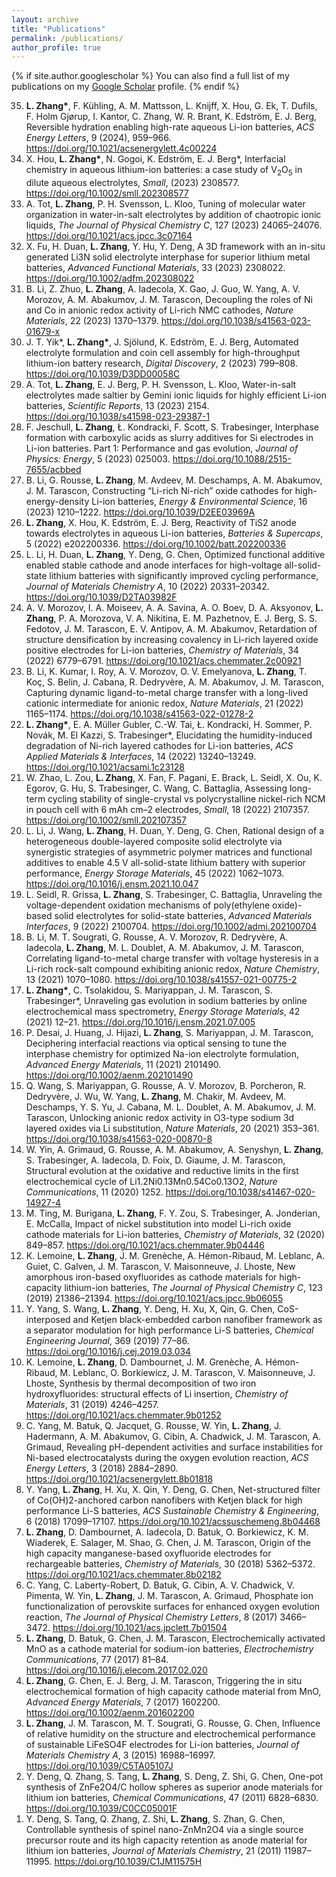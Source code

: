 ```yaml
---
layout: archive
title: "Publications"
permalink: /publications/
author_profile: true
---
```


{% if site.author.googlescholar %}
  You can also find a full list of my publications on my <a href="{{site.author.googlescholar}}"> Google Scholar</a> profile.
{% endif %}

<!-- 
{% include publications %}

-->


<ol reversed>
  <li><strong>L. Zhang*</strong>, F. Kühling, A. M. Mattsson, L. Knijff, X. Hou, G. Ek, T. Dufils, F. Holm Gjørup, I. Kantor, C. Zhang, W. R. Brant, K. Edström, E. J. Berg, Reversible hydration enabling high-rate aqueous Li-ion batteries, <em>ACS Energy Letters</em>, 9 (2024), 959–966. <a href="http://doi.org/10.1021/acsenergylett.4c00224">https://doi.org/10.1021/acsenergylett.4c00224</a></li>
  <li>X. Hou, <strong>L. Zhang*</strong>, N. Gogoi, K. Edström, E. J. Berg*, Interfacial chemistry in aqueous lithium-ion batteries: a case study of V<sub>2</sub>O<sub>5</sub> in dilute aqueous electrolytes, <em>Small</em>, (2023) 2308577. <a href="http://doi.org/10.1002/smll.202308577">https://doi.org/10.1002/smll.202308577</a></li>
  <li>A. Tot, <strong>L. Zhang</strong>, P. H. Svensson, L. Kloo, Tuning of molecular water organization in water-in-salt electrolytes by addition of chaotropic ionic liquids, <em>The Journal of Physical Chemistry C</em>, 127 (2023) 24065–24076. <a href="http://doi.org/10.1021/acs.jpcc.3c07164">https://doi.org/10.1021/acs.jpcc.3c07164</a></li>
  <li>X. Fu, H. Duan, <strong>L. Zhang</strong>, Y. Hu, Y. Deng, A 3D framework with an in-situ generated Li3N solid electrolyte interphase for superior lithium metal batteries, <em>Advanced Functional Materials</em>, 33 (2023) 2308022. <a href="http://doi.org/10.1002/adfm.202308022">https://doi.org/10.1002/adfm.202308022</a></li>
  <li>B. Li, Z. Zhuo, <strong>L. Zhang</strong>, A. Iadecola, X. Gao, J. Guo, W. Yang, A. V. Morozov, A. M. Abakumov, J. M. Tarascon, Decoupling the roles of Ni and Co in anionic redox activity of Li-rich NMC cathodes, <em>Nature Materials</em>, 22 (2023) 1370–1379. <a href="http://doi.org/10.1038/s41563-023-01679-x">https://doi.org/10.1038/s41563-023-01679-x</a></li>
  <li>J. T. Yik*, <strong>L. Zhang*</strong>, J. Sjölund, K. Edström, E. J. Berg, Automated electrolyte formulation and coin cell assembly for high-throughput lithium-ion battery research, <em>Digital Discovery</em>, 2 (2023) 799–808. <a href="http://doi.org/10.1039/D3DD00058C">https://doi.org/10.1039/D3DD00058C</a></li>
  <li>A. Tot, <strong>L. Zhang</strong>, E. J. Berg, P. H. Svensson, L. Kloo, Water-in-salt electrolytes made saltier by Gemini ionic liquids for highly efficient Li-ion batteries, <em>Scientific Reports</em>, 13 (2023) 2154. <a href="http://doi.org/10.1038/s41598-023-29387-1">https://doi.org/10.1038/s41598-023-29387-1</a></li>
  <li>F. Jeschull, <strong>L. Zhang</strong>, Ł. Kondracki, F. Scott, S. Trabesinger, Interphase formation with carboxylic acids as slurry additives for Si electrodes in Li-ion batteries. Part 1: Performance and gas evolution, <em>Journal of Physics: Energy</em>, 5 (2023) 025003. <a href="http://doi.org/10.1088/2515-7655/acbbed">https://doi.org/10.1088/2515-7655/acbbed</a></li>
  <li>B. Li, G. Rousse, <strong>L. Zhang</strong>, M. Avdeev, M. Deschamps, A. M. Abakumov, J. M. Tarascon, Constructing “Li-rich Ni-rich” oxide cathodes for high-energy-density Li-ion batteries, <em>Energy & Environmental Science</em>, 16 (2023) 1210–1222. <a href="http://doi.org/10.1039/D2EE03969A">https://doi.org/10.1039/D2EE03969A</a></li>
  <li><strong>L. Zhang</strong>, X. Hou, K. Edström, E. J. Berg, Reactivity of TiS2 anode towards electrolytes in aqueous Li-ion batteries, <em>Batteries & Supercaps</em>, 5 (2022) e202200336. <a href="http://doi.org/10.1002/batt.202200336">https://doi.org/10.1002/batt.202200336</a></li>
  <li>L. Li, H. Duan, <strong>L. Zhang</strong>, Y. Deng, G. Chen, Optimized functional additive enabled stable cathode and anode interfaces for high-voltage all-solid-state lithium batteries with significantly improved cycling performance, <em>Journal of Materials Chemistry A</em>, 10 (2022) 20331–20342. <a href="http://doi.org/10.1039/D2TA03982F">https://doi.org/10.1039/D2TA03982F</a></li>
  <li>A. V. Morozov, I. A. Moiseev, A. A. Savina, A. O. Boev, D. A. Aksyonov, <strong>L. Zhang</strong>, P. A. Morozova, V. A. Nikitina, E. M. Pazhetnov, E. J. Berg, S. S. Fedotov, J. M. Tarascon, E. V. Antipov, A. M. Abakumov, Retardation of structure densification by increasing covalency in Li-rich layered oxide positive electrodes for Li-ion batteries, <em>Chemistry of Materials</em>, 34 (2022) 6779–6791. <a href="http://doi.org/10.1021/acs.chemmater.2c00921">https://doi.org/10.1021/acs.chemmater.2c00921</a></li>
  <li>B. Li, K. Kumar, I. Roy, A. V. Morozov, O. V. Emelyanova, <strong>L. Zhang</strong>, T. Koç, S. Belin, J. Cabana, R. Dedryvère, A. M. Abakumov, J. M. Tarascon, Capturing dynamic ligand-to-metal charge transfer with a long-lived cationic intermediate for anionic redox, <em>Nature Materials</em>, 21 (2022) 1165–1174. <a href="http://doi.org/10.1038/s41563-022-01278-2">https://doi.org/10.1038/s41563-022-01278-2</a></li>
  <li><strong>L. Zhang*</strong>, E. A. Müller Gubler, C.-W. Tai, Ł. Kondracki, H. Sommer, P. Novák, M. El Kazzi, S. Trabesinger*, Elucidating the humidity-induced degradation of Ni-rich layered cathodes for Li-ion batteries, <em>ACS Applied Materials & Interfaces</em>, 14 (2022) 13240–13249. <a href="http://doi.org/10.1021/acsami.1c23128">https://doi.org/10.1021/acsami.1c23128</a></li>
  <li>W. Zhao, L. Zou, <strong>L. Zhang</strong>, X. Fan, F. Pagani, E. Brack, L. Seidl, X. Ou, K. Egorov, G. Hu, S. Trabesinger, C. Wang, C. Battaglia, Assessing long-term cycling stability of single-crystal vs polycrystalline nickel-rich NCM in pouch cell with 6 mAh cm–2 electrodes, <em>Small</em>, 18 (2022) 2107357. <a href="http://doi.org/10.1002/smll.202107357">https://doi.org/10.1002/smll.202107357</a></li>
  <li>L. Li, J. Wang, <strong>L. Zhang</strong>, H. Duan, Y. Deng, G. Chen, Rational design of a heterogeneous double-layered composite solid electrolyte via synergistic strategies of asymmetric polymer matrices and functional additives to enable 4.5 V all-solid-state lithium battery with superior performance, <em>Energy Storage Materials</em>, 45 (2022) 1062–1073. <a href="http://doi.org/10.1016/j.ensm.2021.10.047">https://doi.org/10.1016/j.ensm.2021.10.047</a></li>
  <li>L. Seidl, R. Grissa, <strong>L. Zhang</strong>, S. Trabesinger, C. Battaglia, Unraveling the voltage-dependent oxidation mechanisms of poly(ethylene oxide)-based solid electrolytes for solid-state batteries, <em>Advanced Materials Interfaces</em>, 9 (2022) 2100704. <a href="http://doi.org/10.1002/admi.202100704">https://doi.org/10.1002/admi.202100704</a></li>
  <li>B. Li, M. T. Sougrati, G. Rousse, A. V. Morozov, R. Dedryvère, A. Iadecola, <strong>L. Zhang</strong>, M. L. Doublet, A. M. Abakumov, J. M. Tarascon, Correlating ligand-to-metal charge transfer with voltage hysteresis in a Li-rich rock-salt compound exhibiting anionic redox, <em>Nature Chemistry</em>, 13 (2021) 1070–1080. <a href="http://doi.org/10.1038/s41557-021-00775-2">https://doi.org/10.1038/s41557-021-00775-2</a></li>
  <li><strong>L. Zhang*</strong>, C. Tsolakidou, S. Mariyappan, J. M. Tarascon, S. Trabesinger*, Unraveling gas evolution in sodium batteries by online electrochemical mass spectrometry, <em>Energy Storage Materials</em>, 42 (2021) 12–21. <a href="http://doi.org/10.1016/j.ensm.2021.07.005">https://doi.org/10.1016/j.ensm.2021.07.005</a></li>
  <li>P. Desai, J. Huang, J. Hijazi, <strong>L. Zhang</strong>, S. Mariyappan, J. M. Tarascon, Deciphering interfacial reactions via optical sensing to tune the interphase chemistry for optimized Na-ion electrolyte formulation, <em>Advanced Energy Materials</em>, 11 (2021) 2101490. <a href="http://doi.org/10.1002/aenm.202101490">https://doi.org/10.1002/aenm.202101490</a></li>
  <li>Q. Wang, S. Mariyappan, G. Rousse, A. V. Morozov, B. Porcheron, R. Dedryvère, J. Wu, W. Yang, <strong>L. Zhang</strong>, M. Chakir, M. Avdeev, M. Deschamps, Y. S. Yu, J. Cabana, M. L. Doublet, A. M. Abakumov, J. M. Tarascon, Unlocking anionic redox activity in O3-type sodium 3d layered oxides via Li substitution, <em>Nature Materials</em>, 20 (2021) 353–361. <a href="http://doi.org/10.1038/s41563-020-00870-8">https://doi.org/10.1038/s41563-020-00870-8</a></li>
  <li>W. Yin, A. Grimaud, G. Rousse, A. M. Abakumov, A. Senyshyn, <strong>L. Zhang</strong>, S. Trabesinger, A. Iadecola, D. Foix, D. Giaume, J. M. Tarascon, Structural evolution at the oxidative and reductive limits in the first electrochemical cycle of Li1.2Ni0.13Mn0.54Co0.13O2, <em>Nature Communications</em>, 11 (2020) 1252. <a href="http://doi.org/10.1038/s41467-020-14927-4">https://doi.org/10.1038/s41467-020-14927-4</a></li>
  <li>M. Ting, M. Burigana, <strong>L. Zhang</strong>, F. Y. Zou, S. Trabesinger, A. Jonderian, E. McCalla, Impact of nickel substitution into model Li-rich oxide cathode materials for Li-ion batteries, <em>Chemistry of Materials</em>, 32 (2020) 849–857. <a href="http://doi.org/10.1021/acs.chemmater.9b04446">https://doi.org/10.1021/acs.chemmater.9b04446</a></li>
  <li>K. Lemoine, <strong>L. Zhang</strong>, J. M. Grenèche, A. Hémon-Ribaud, M. Leblanc, A. Guiet, C. Galven, J. M. Tarascon, V. Maisonneuve, J. Lhoste, New amorphous iron-based oxyfluorides as cathode materials for high-capacity lithium-ion batteries, <em>The Journal of Physical Chemistry C</em>, 123 (2019) 21386–21394. <a href="http://doi.org/10.1021/acs.jpcc.9b06055">https://doi.org/10.1021/acs.jpcc.9b06055</a></li>
  <li>Y. Yang, S. Wang, <strong>L. Zhang</strong>, Y. Deng, H. Xu, X, Qin, G. Chen, CoS-interposed and Ketjen black-embedded carbon nanofiber framework as a separator modulation for high performance Li-S batteries, <em>Chemical Engineering Journal</em>, 369 (2019) 77–86. <a href="http://doi.org/10.1016/j.cej.2019.03.034">https://doi.org/10.1016/j.cej.2019.03.034</a></li>
  <li>K. Lemoine, <strong>L. Zhang</strong>, D. Dambournet, J. M. Grenèche, A. Hémon-Ribaud, M. Leblanc, O. Borkiewicz, J. M. Tarascon, V. Maisonneuve, J. Lhoste, Synthesis by thermal decomposition of two iron hydroxyfluorides: structural effects of Li insertion, <em>Chemistry of Materials</em>, 31 (2019) 4246–4257. <a href="http://doi.org/10.1021/acs.chemmater.9b01252">https://doi.org/10.1021/acs.chemmater.9b01252</a></li>
  <li>C. Yang, M. Batuk, Q. Jacquet, G. Rousse, W. Yin, <strong>L. Zhang</strong>, J. Hadermann, A. M. Abakumov, G. Cibin, A. Chadwick, J. M. Tarascon, A. Grimaud, Revealing pH-dependent activities and surface instabilities for Ni-based electrocatalysts during the oxygen evolution reaction, <em>ACS Energy Letters</em>, 3 (2018) 2884–2890. <a href="http://doi.org/10.1021/acsenergylett.8b01818">https://doi.org/10.1021/acsenergylett.8b01818</a></li>
  <li>Y. Yang, <strong>L. Zhang</strong>, H. Xu, X. Qin, Y. Deng, G. Chen, Net-structured filter of Co(OH)2-anchored carbon nanofibers with Ketjen black for high performance Li-S batteries, <em>ACS Sustainable Chemistry & Engineering</em>, 6 (2018) 17099–17107. <a href="http://doi.org/10.1021/acssuschemeng.8b04468">https://doi.org/10.1021/acssuschemeng.8b04468</a></li>
  <li><strong>L. Zhang</strong>, D. Dambournet, A. Iadecola, D. Batuk, O. Borkiewicz, K. M. Wiaderek, E. Salager, M. Shao, G. Chen, J. M. Tarascon, Origin of the high capacity manganese-based oxyfluoride electrodes for rechargeable batteries, <em>Chemistry of Materials</em>, 30 (2018) 5362–5372. <a href="http://doi.org/10.1021/acs.chemmater.8b02182">https://doi.org/10.1021/acs.chemmater.8b02182</a></li>
  <li>C. Yang, C. Laberty-Robert, D. Batuk, G. Cibin, A. V. Chadwick, V. Pimenta, W. Yin, <strong>L. Zhang</strong>, J. M. Tarascon, A. Grimaud, Phosphate ion functionalization of perovskite surfaces for enhanced oxygen evolution reaction, <em>The Journal of Physical Chemistry Letters</em>, 8 (2017) 3466–3472. <a href="http://doi.org/10.1021/acs.jpclett.7b01504">https://doi.org/10.1021/acs.jpclett.7b01504</a></li>
  <li><strong>L. Zhang</strong>, D. Batuk, G. Chen, J. M. Tarascon, Electrochemically activated MnO as a cathode material for sodium-ion batteries, <em>Electrochemistry Communications</em>, 77 (2017) 81–84. <a href="http://doi.org/10.1016/j.elecom.2017.02.020">https://doi.org/10.1016/j.elecom.2017.02.020</a></li>
  <li><strong>L. Zhang</strong>, G. Chen, E. J. Berg, J. M. Tarascon, Triggering the in situ electrochemical formation of high capacity cathode material from MnO, <em>Advanced Energy Materials</em>, 7 (2017) 1602200. <a href="http://doi.org/10.1002/aenm.201602200">https://doi.org/10.1002/aenm.201602200</a></li>
  <li><strong>L. Zhang</strong>, J. M. Tarascon, M. T. Sougrati, G. Rousse, G. Chen, Influence of relative humidity on the structure and electrochemical performance of sustainable LiFeSO4F electrodes for Li-ion batteries, <em>Journal of Materials Chemistry A</em>, 3 (2015) 16988–16997. <a href="http://doi.org/10.1039/C5TA05107J">https://doi.org/10.1039/C5TA05107J</a></li>
  <li>Y. Deng, Q. Zhang, S. Tang, <strong>L. Zhang</strong>, S. Deng, Z. Shi, G. Chen, One-pot synthesis of ZnFe2O4/C hollow spheres as superior anode materials for lithium ion batteries, <em>Chemical Communications</em>, 47 (2011) 6828–6830. <a href="http://doi.org/10.1039/C0CC05001F">https://doi.org/10.1039/C0CC05001F</a></li>
  <li>Y. Deng, S. Tang, Q. Zhang, Z. Shi, <strong>L. Zhang</strong>, S. Zhan, G. Chen, Controllable synthesis of spinel nano-ZnMn2O4 via a single source precursor route and its high capacity retention as anode material for lithium ion batteries, <em>Journal of Materials Chemistry</em>, 21 (2011) 11987–11995. <a href="http://doi.org/10.1039/C1JM11575H">https://doi.org/10.1039/C1JM11575H</a></li>
</ol>

